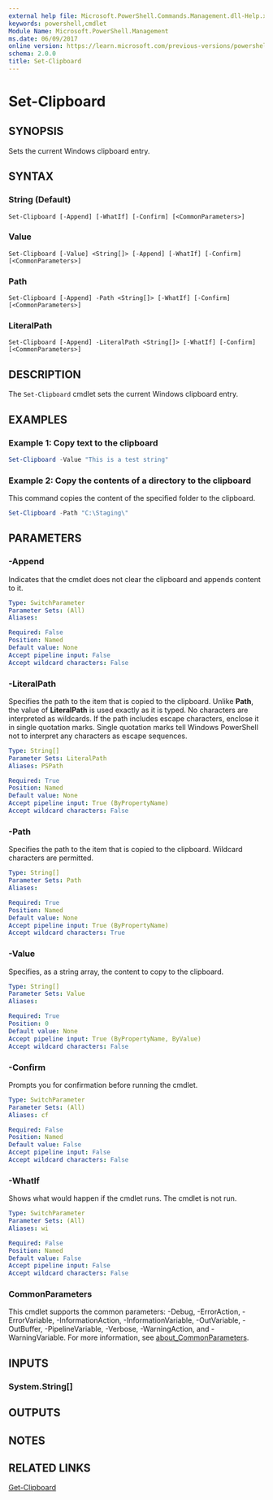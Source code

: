 ```yaml
---
external help file: Microsoft.PowerShell.Commands.Management.dll-Help.xml
keywords: powershell,cmdlet
Module Name: Microsoft.PowerShell.Management
ms.date: 06/09/2017
online version: https://learn.microsoft.com/previous-versions/powershell/module/microsoft.powershell.management/set-clipboard?view=powershell-5.0&WT.mc_id=ps-gethelp
schema: 2.0.0
title: Set-Clipboard
---
```

# Set-Clipboard

## SYNOPSIS
Sets the current Windows clipboard entry.

## SYNTAX

### String (Default)

```
Set-Clipboard [-Append] [-WhatIf] [-Confirm] [<CommonParameters>]
```

### Value

```
Set-Clipboard [-Value] <String[]> [-Append] [-WhatIf] [-Confirm] [<CommonParameters>]
```

### Path

```
Set-Clipboard [-Append] -Path <String[]> [-WhatIf] [-Confirm] [<CommonParameters>]
```

### LiteralPath

```
Set-Clipboard [-Append] -LiteralPath <String[]> [-WhatIf] [-Confirm] [<CommonParameters>]
```

## DESCRIPTION

The `Set-Clipboard` cmdlet sets the current Windows clipboard entry.

## EXAMPLES

### Example 1: Copy text to the clipboard

```powershell
Set-Clipboard -Value "This is a test string"
```

### Example 2: Copy the contents of a directory to the clipboard

This command copies the content of the specified folder to the clipboard.

```powershell
Set-Clipboard -Path "C:\Staging\"
```

## PARAMETERS

### -Append

Indicates that the cmdlet does not clear the clipboard and appends content to it.

```yaml
Type: SwitchParameter
Parameter Sets: (All)
Aliases:

Required: False
Position: Named
Default value: None
Accept pipeline input: False
Accept wildcard characters: False
```

### -LiteralPath

Specifies the path to the item that is copied to the clipboard. Unlike **Path**, the value of
**LiteralPath** is used exactly as it is typed. No characters are interpreted as wildcards. If the
path includes escape characters, enclose it in single quotation marks. Single quotation marks tell
Windows PowerShell not to interpret any characters as escape sequences.

```yaml
Type: String[]
Parameter Sets: LiteralPath
Aliases: PSPath

Required: True
Position: Named
Default value: None
Accept pipeline input: True (ByPropertyName)
Accept wildcard characters: False
```

### -Path

Specifies the path to the item that is copied to the clipboard. Wildcard characters are permitted.

```yaml
Type: String[]
Parameter Sets: Path
Aliases:

Required: True
Position: Named
Default value: None
Accept pipeline input: True (ByPropertyName)
Accept wildcard characters: True
```

### -Value

Specifies, as a string array, the content to copy to the clipboard.

```yaml
Type: String[]
Parameter Sets: Value
Aliases:

Required: True
Position: 0
Default value: None
Accept pipeline input: True (ByPropertyName, ByValue)
Accept wildcard characters: False
```

### -Confirm

Prompts you for confirmation before running the cmdlet.

```yaml
Type: SwitchParameter
Parameter Sets: (All)
Aliases: cf

Required: False
Position: Named
Default value: False
Accept pipeline input: False
Accept wildcard characters: False
```

### -WhatIf

Shows what would happen if the cmdlet runs. The cmdlet is not run.

```yaml
Type: SwitchParameter
Parameter Sets: (All)
Aliases: wi

Required: False
Position: Named
Default value: False
Accept pipeline input: False
Accept wildcard characters: False
```

### CommonParameters

This cmdlet supports the common parameters: -Debug, -ErrorAction, -ErrorVariable,
-InformationAction, -InformationVariable, -OutVariable, -OutBuffer, -PipelineVariable, -Verbose,
-WarningAction, and -WarningVariable. For more information, see [about_CommonParameters](https://go.microsoft.com/fwlink/?LinkID=113216).

## INPUTS

### System.String[]

## OUTPUTS

## NOTES

## RELATED LINKS

[Get-Clipboard](Get-Clipboard.md)

